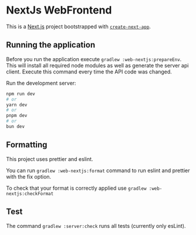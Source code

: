# NextJs WebFrontend

This is a [Next.js](https://nextjs.org/) project bootstrapped
with [`create-next-app`](https://github.com/vercel/next.js/tree/canary/packages/create-next-app).

## Running the application

Before you run the application execute `gradlew :web-nextjs:prepareEnv`. This will install all required node modules as
well as generate the server api client.
Execute this command every time the API code was changed.

Run the development server:

```bash
npm run dev
# or
yarn dev
# or
pnpm dev
# or
bun dev
```

## Formatting

This project uses prettier and eslint.

You can run `gradlew :web-nextjs:format` command to run eslint and prettier with the fix option.

To check that your format is correctly applied use `gradlew :web-nextjs:checkFormat`

## Test

The command `gradlew :server:check` runs all tests (currently only esLint).

